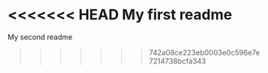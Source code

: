 <<<<<<< HEAD
My first readme
=======
My second readme
>>>>>>> 742a08ce223eb0003e0c596e7e7214738bcfa343
